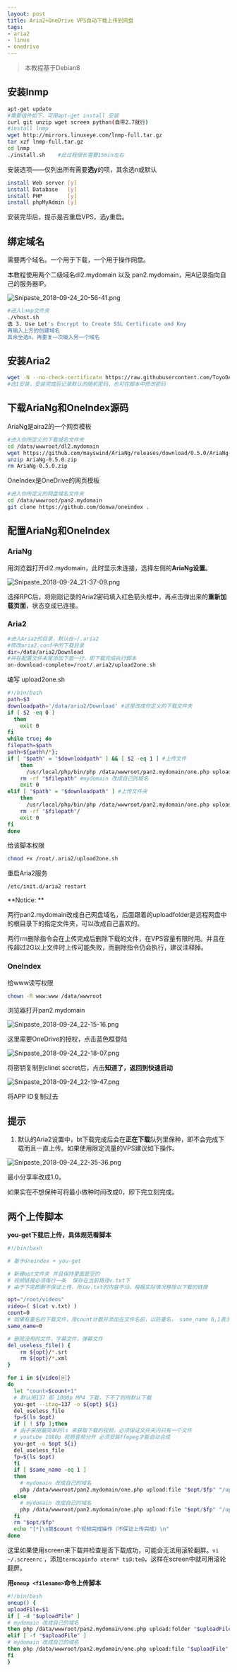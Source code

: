 ```yaml
---
layout: post
title: Aria2+OneDrive VPS自动下载上传到网盘
tags:
- aria2
- linux
- onedrive
---
```


<!--*-->
<!--more-->

> 本教程基于Debian8

## 安装lnmp

```bash
apt-get update
#需要组件如下，可用apt-get install 安装
curl git unzip wget screen python(自带2.7就行)
#install lnmp
wget http://mirrors.linuxeye.com/lnmp-full.tar.gz
tar xzf lnmp-full.tar.gz
cd lnmp
./install.sh	#此过程很长需要15min左右
```

安装选项——仅列出所有需要**选y**的项，其余选n或默认

```bash
install Web server [y]
install Database   [y]
install PHP        [y]
install phpMyAdmin [y]
```

安装完毕后，提示是否重启VPS，选y重启。

## 绑定域名

需要两个域名。一个用于下载，一个用于操作网盘。

本教程使用两个二级域名dl2.mydomain 以及 pan2.mydomain，用A记录指向自己的服务器IP。

![Snipaste_2018-09-24_20-56-41.png](https://i.loli.net/2018/11/14/5bec24b0b8c37.png)

```bash
#进入lnmp文件夹
./vhost.sh
选 3. Use Let's Encrypt to Create SSL Certificate and Key
再输入上方的创建域名
其余全选n，再重复一次输入另一个域名
```

## 安装Aria2

```bash
wget -N --no-check-certificate https://raw.githubusercontent.com/ToyoDAdoubi/doubi/master/aria2.sh && chmod +x aria2.sh && bash aria2.sh
#选1安装，安装完成后记录默认的随机密码，也可在脚本中修改密码
```

## 下载AriaNg和OneIndex源码

AriaNg是aira2的一个网页模板

```bash
#进入你所定义的下载域名文件夹
cd /data/wwwroot/dl2.mydomain
wget https://github.com/mayswind/AriaNg/releases/download/0.5.0/AriaNg-0.5.0.zip
unzip AriaNg-0.5.0.zip
rm AriaNg-0.5.0.zip
```

OneIndex是OneDrive的网页模板

```bash
#进入你所定义的网盘域名文件夹
cd /data/wwwroot/pan2.mydomain
git clone https://github.com/donwa/oneindex .
```

## 配置AriaNg和OneIndex

### AriaNg

用浏览器打开dl2.mydomain，此时显示未连接，选择左侧的**AriaNg设置**。

![Snipaste_2018-09-24_21-37-09.png](https://i.loli.net/2018/11/14/5bec24e1067bf.png)

选择RPC后，将刚刚记录的Aria2密码填入红色箭头框中，再点击弹出来的**重新加载页面**，状态变成已连接。

### Aria2

```bash
#进入Aria2的目录，默认在~/.aria2
#修改aria2.conf中的下载目录
dir=/data/aria2/Download
#并在配置文件末尾添加下面一行，即下载完成执行脚本
on-download-complete=/root/.aria2/upload2one.sh
```

编写 upload2one.sh

```bash
#!/bin/bash
path=$3
downloadpath='/data/aria2/Download'	#这里改成你定义的下载文件夹
if [ $2 -eq 0 ]
  then
    exit 0
fi
while true; do
filepath=$path
path=${path%/*};
if [ "$path" = "$downloadpath" ] && [ $2 -eq 1 ] #上传文件
    then
      /usr/local/php/bin/php /data/wwwroot/pan2.mydomain/one.php upload:file "$filepath" /uploadfolder/
    rm -rf "$filepath" #mydomain 改成自己的域名
    exit 0
elif [ "$path" = "$downloadpath" ] #上传文件夹
    then
      /usr/local/php/bin/php /data/wwwroot/pan2.mydomain/one.php upload:folder "$filepath"/ /uploadfolder/"${filepath##*/}"/ #mydomain 改成自己的域名
    rm -rf "$filepath"/
    exit 0
fi
done
```

给该脚本权限

```bash
chmod +x /root/.aria2/upload2one.sh
```

重启Aria2服务

```bash
/etc/init.d/aria2 restart
```

**Notice: **

两行pan2.mydomain改成自己网盘域名，后面跟着的uploadfolder是远程网盘中的根目录下的指定文件夹，可以改成自己喜欢的。

两行rm删除指令会在上传完成后删除下载的文件，在VPS容量有限时用。并且在传超过2G以上文件时上传可能失败，而删除指令仍会执行，建议注释掉。

### OneIndex

给www读写权限

```bash
chown -R www:www /data/wwwroot
```

浏览器打开pan2.mydomain

![Snipaste_2018-09-24_22-15-16.png](https://i.loli.net/2018/11/14/5bec24ff1928d.png)

这里需要OneDrive的授权，点击蓝色框登陆

![Snipaste_2018-09-24_22-18-07.png](https://i.loli.net/2018/11/14/5bec2511c8ff2.png)

将密钥复制到clinet sccret后，点击**知道了，返回到快速启动**

![Snipaste_2018-09-24_22-19-47.png](https://i.loli.net/2018/11/14/5bec252d13047.png)

将APP ID复制过去

## 提示
1. 默认的Aria2设置中，bt下载完成后会在**正在下载**队列里保种，即不会完成下载而且一直上传。如果使用限定流量的VPS建议如下操作。

![Snipaste_2018-09-24_22-35-36.png](https://i.loli.net/2018/11/14/5bec2543c8fb6.png)

最小分享率改成1.0。

如果实在不想保种可将最小做种时间改成0，即下完立刻完成。

## 两个上传脚本

**you-get下载后上传，具体规范看脚本**

```bash
#!/bin/bash

# 基于oneindex + you-get

# 新建opt文件夹 并且保持里面是空的
# 视频链接必须每行一条  保存在当前路径v.txt下
# 由于下完即删不保证上传，所以v.txt的内容不动，根据实际情况移除以下载的链接

opt="/root/videos"
video=( $(cat v.txt) )
count=0
# 如果有重名的下载文件，用count计数并添加在文件名前，以防重名， same_name 0,1表示是否会重名
same_name=0

# 删除没用的文件，字幕文件，弹幕文件
del_useless_file() {
	rm ${opt}/*.srt
	rm ${opt}/*.xml
}

for i in ${video[@]}
do
  let "count=$count+1"
  # 默认用137 即 1080p MP4 下载，下不了则用默认下载
  you-get --itag=137 -o ${opt} ${i}
  del_useless_file
  fp=$(ls $opt)
  if [ ! $fp ];then
  # 由于采用最简单的ls 来获取下载的视频，必须保证文件夹内只有一个文件
  # youtube 1080p 视频音频分开 必须安装ffmpeg才能自动合成
  you-get -o $opt ${i}
  del_useless_file
  fp=$(ls $opt)
  fi
  if [ $same_name -eq 1 ]
  then
    # mydomain 改成自己的域名
    php /data/wwwroot/pan2.mydomain/one.php upload:file "$opt/$fp" "/upload/${count}${fp}"
  else
    # mydomain 改成自己的域名
    php /data/wwwroot/pan2.mydomain/one.php upload:file "$opt/$fp" "/upload/${fp}"
  fi
  rm "$opt/$fp"
  echo "[*]\n第$count 个视频完成操作（不保证上传完成）\n"
done
```
这里如果使用screen来下载并检查是否下载成功，可能会无法用滚轮翻屏。`vi ~/.screenrc` ，添加`termcapinfo xterm* ti@:te@`，这样在screen中就可用滚轮翻屏。

**用`oneup <filename>`命令上传脚本**

```bash
#!/bin/bash
oneup() {
uploadFile=$1
if [ -d "$uploadFile" ]
# mydomain 改成自己的域名
then php /data/wwwroot/pan2.mydomain/one.php upload:folder "$uploadFile" /upload/
elif [ -f "$uploadFile" ]
# mydomain 改成自己的域名
then php /data/wwwroot/pan2.mydomain/one.php upload:file "$uploadFile" /upload/
fi
}
```